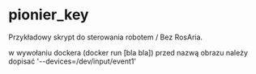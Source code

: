 # pionier_key
Przykładowy skrypt do sterowania robotem / Bez RosAria.

w wywołaniu dockera (docker run [bla bla]) przed nazwą obrazu należy dopisać '--devices=/dev/input/event1'
